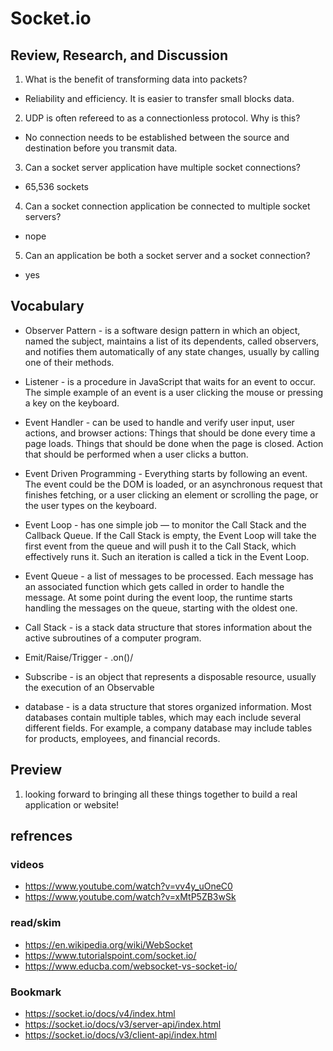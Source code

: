 # Socket.io


## Review, Research, and Discussion

1. What is the benefit of transforming data into packets?

- Reliability and efficiency. It is easier to transfer small blocks data.

2. UDP is often refereed to as a connectionless protocol. Why is this?

- No connection needs to be established between the source and destination before you transmit data.

3. Can a socket server application have multiple socket connections?

- 65,536 sockets

4. Can a socket connection application be connected to multiple socket servers?

- nope

5. Can an application be both a socket server and a socket connection?

- yes

## Vocabulary

- Observer Pattern - is a software design pattern in which an object, named the subject, maintains a list of its dependents, called observers, and notifies them automatically of any state changes, usually by calling one of their methods.

- Listener - is a procedure in JavaScript that waits for an event to occur. The simple example of an event is a user clicking the mouse or pressing a key on the keyboard.

- Event Handler - can be used to handle and verify user input, user actions, and browser actions: Things that should be done every time a page loads. Things that should be done when the page is closed. Action that should be performed when a user clicks a button.

- Event Driven Programming - Everything starts by following an event. The event could be the DOM is loaded, or an asynchronous request that finishes fetching, or a user clicking an element or scrolling the page, or the user types on the keyboard.

- Event Loop - has one simple job — to monitor the Call Stack and the Callback Queue. If the Call Stack is empty, the Event Loop will take the first event from the queue and will push it to the Call Stack, which effectively runs it. Such an iteration is called a tick in the Event Loop.

- Event Queue - a list of messages to be processed. Each message has an associated function which gets called in order to handle the message. At some point during the event loop, the runtime starts handling the messages on the queue, starting with the oldest one.

- Call Stack - is a stack data structure that stores information about the active subroutines of a computer program.

- Emit/Raise/Trigger - .on()/

- Subscribe - is an object that represents a disposable resource, usually the execution of an Observable

- database - is a data structure that stores organized information. Most databases contain multiple tables, which may each include several different fields. For example, a company database may include tables for products, employees, and financial records.

## Preview

1. looking forward to bringing all these things together to build a real application or website!


## refrences

### videos

- https://www.youtube.com/watch?v=vv4y_uOneC0
- https://www.youtube.com/watch?v=xMtP5ZB3wSk

### read/skim

- https://en.wikipedia.org/wiki/WebSocket
- https://www.tutorialspoint.com/socket.io/
- https://www.educba.com/websocket-vs-socket-io/

### Bookmark

- https://socket.io/docs/v4/index.html
- https://socket.io/docs/v3/server-api/index.html
- https://socket.io/docs/v3/client-api/index.html
